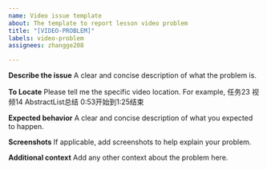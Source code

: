 ```yaml
---
name: Video issue template
about: The template to report lesson video problem
title: "[VIDEO-PROBLEM]"
labels: video-problem
assignees: zhangge208

---
```


**Describe the issue**
A clear and concise description of what the problem is.

**To Locate**
Please tell me the specific video location.
For example, 任务23 视频14 AbstractList总结 0:53开始到1:25结束 

**Expected behavior**
A clear and concise description of what you expected to happen.

**Screenshots**
If applicable, add screenshots to help explain your problem.

**Additional context**
Add any other context about the problem here.

